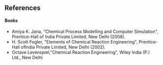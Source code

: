 ## References
#### Books
- Amiya K. Jana, "Chemical Process Modelling and Computer Simulation", Prentice-Hall of India Private Limited, New Delhi (2008).
- H. Scott Fogler, "Elements of Chemical Reaction Engineering", Prentice-Hall ofIndia Private Limited, New Delhi (2002).
- Octave Levenspiel,"Chemical Reaction Engineering", Wiley India (P.) Ltd., New Delhi
